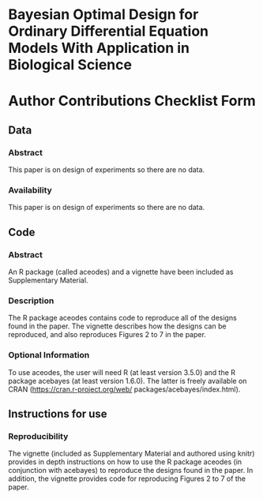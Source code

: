 # Bayesian Optimal Design for Ordinary Differential Equation Models With Application in Biological Science

# Author Contributions Checklist Form

## Data 

### Abstract

This paper is on design of experiments so there are no data.

### Availability

This paper is on design of experiments so there are no data.

## Code

### Abstract

An R package (called aceodes) and a vignette have been included as Supplementary Material.

### Description

The R package aceodes contains code to reproduce all of the designs found in the paper. The vignette describes how the designs can be reproduced, and also reproduces Figures 2 to 7 in the paper.

### Optional Information

To use aceodes, the user will need R (at least version 3.5.0) and the R package acebayes (at least version 1.6.0). The latter is freely available on CRAN (https://cran.r-project.org/web/
packages/acebayes/index.html).


## Instructions for use

### Reproducibility

The vignette (included as Supplementary Material and authored using knitr) provides in depth instructions on how to use the R package aceodes (in conjunction with acebayes) to reproduce the designs found in the paper. In addition, the vignette provides code for reproducing Figures 2 to 7 of the paper. 
